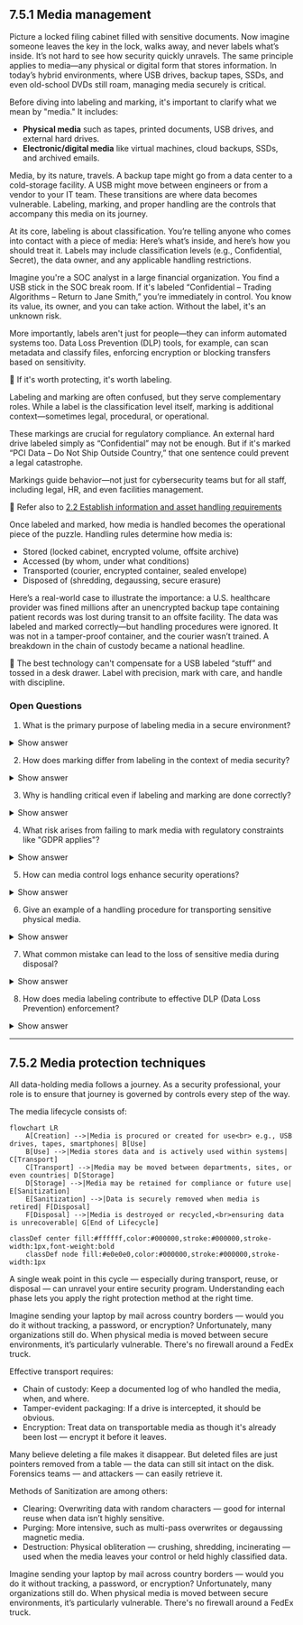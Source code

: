 ## 7.5.1 Media management ##

Picture a locked filing cabinet filled with sensitive documents. Now imagine someone leaves the key in the lock, walks away, and never labels what’s inside. It’s not hard to see how security quickly unravels. The same principle applies to media—any physical or digital form that stores information. In today’s hybrid environments, where USB drives, backup tapes, SSDs, and even old-school DVDs still roam, managing media securely is critical.

Before diving into labeling and marking, it's important to clarify what we mean by "media." It includes:
- **Physical media** such as tapes, printed documents, USB drives, and external hard drives.
- **Electronic/digital media** like virtual machines, cloud backups, SSDs, and archived emails.

Media, by its nature, travels. A backup tape might go from a data center to a cold-storage facility. A USB might move between engineers or from a vendor to your IT team. These transitions are where data becomes vulnerable. Labeling, marking, and proper handling are the controls that accompany this media on its journey.

At its core, labeling is about classification. You’re telling anyone who comes into contact with a piece of media: Here’s what’s inside, and here’s how you should treat it. Labels may include classification levels (e.g., Confidential, Secret), the data owner, and any applicable handling restrictions.

Imagine you're a SOC analyst in a large financial organization. You find a USB stick in the SOC break room. If it's labeled “Confidential – Trading Algorithms – Return to Jane Smith,” you’re immediately in control. You know its value, its owner, and you can take action. Without the label, it's an unknown risk.

More importantly, labels aren't just for people—they can inform automated systems too. Data Loss Prevention (DLP) tools, for example, can scan metadata and classify files, enforcing encryption or blocking transfers based on sensitivity.

:brain: If it's worth protecting, it's worth labeling.

Labeling and marking are often confused, but they serve complementary roles. While a label is the classification level itself, marking is additional context—sometimes legal, procedural, or operational.

These markings are crucial for regulatory compliance. An external hard drive labeled simply as “Confidential” may not be enough. But if it's marked “PCI Data – Do Not Ship Outside Country,” that one sentence could prevent a legal catastrophe.

Markings guide behavior—not just for cybersecurity teams but for all staff, including legal, HR, and even facilities management.

:link: Refer also to [2.2 Establish information and asset handling requirements](https://github.com/lorenzoleonelli/CISSP-Zero-to-Hero/blob/0f4b8e36747e035772f0505595bd3c4edaee9e78/DOMAIN2%3A%20Asset%20Security/2.02%20Establish%20information%20and%20asset%20handling%20requirements.md#22-establish-information-and-asset-handling-requirements)

Once labeled and marked, how media is handled becomes the operational piece of the puzzle. Handling rules determine how media is:
- Stored (locked cabinet, encrypted volume, offsite archive)
- Accessed (by whom, under what conditions)
- Transported (courier, encrypted container, sealed envelope)
- Disposed of (shredding, degaussing, secure erasure)

Here’s a real-world case to illustrate the importance: a U.S. healthcare provider was fined millions after an unencrypted backup tape containing patient records was lost during transit to an offsite facility. The data was labeled and marked correctly—but handling procedures were ignored. It was not in a tamper-proof container, and the courier wasn’t trained. A breakdown in the chain of custody became a national headline.

:necktie: The best technology can't compensate for a USB labeled “stuff” and tossed in a desk drawer. Label with precision, mark with care, and handle with discipline.

### Open Questions ###

1. What is the primary purpose of labeling media in a secure environment?

<details> <summary>Show answer</summary> It helps identify the sensitivity of the data stored and communicates how the media should be protected. </details>

2. How does marking differ from labeling in the context of media security?

<details> <summary>Show answer</summary> Labeling indicates the classification level, while marking provides additional context like retention, legal constraints, or jurisdiction. </details>

3. Why is handling critical even if labeling and marking are done correctly?

<details> <summary>Show answer</summary> Without proper handling, sensitive media—even if labeled and marked—can be lost, stolen, or accessed inappropriately, leading to data breaches. </details>

4. What risk arises from failing to mark media with regulatory constraints like "GDPR applies"?

<details> <summary>Show answer</summary> It may result in non-compliance, legal penalties, and mishandling of data that should be protected under specific laws. </details>

5. How can media control logs enhance security operations?

<details> <summary>Show answer</summary> They track the movement, access, and disposal of media, ensuring accountability and traceability throughout its lifecycle. </details>

6. Give an example of a handling procedure for transporting sensitive physical media.

<details> <summary>Show answer</summary> Using a tamper-proof container with a secure courier service, along with logging and a signed chain of custody. </details>

7. What common mistake can lead to the loss of sensitive media during disposal?

<details> <summary>Show answer</summary> Assuming deletion is sufficient for disposal and failing to securely wipe, degauss, or physically destroy the media. </details>

8. How does media labeling contribute to effective DLP (Data Loss Prevention) enforcement?

<details> <summary>Show answer</summary> Labeled media can be automatically recognized by DLP systems, allowing enforcement of encryption, blocking transfers, or monitoring access. </details>

---

## 7.5.2 Media protection techniques ##

All data-holding media follows a journey. As a security professional, your role is to ensure that journey is governed by controls every step of the way.

The media lifecycle consists of:

```mermaid
flowchart LR
    A[Creation] -->|Media is procured or created for use<br> e.g., USB drives, tapes, smartphones| B[Use]
    B[Use] -->|Media stores data and is actively used within systems| C[Transport]
    C[Transport] -->|Media may be moved between departments, sites, or even countries| D[Storage]
    D[Storage] -->|Media may be retained for compliance or future use| E[Sanitization]
    E[Sanitization] -->|Data is securely removed when media is retired| F[Disposal]
    F[Disposal] -->|Media is destroyed or recycled,<br>ensuring data is unrecoverable| G[End of Lifecycle]

classDef center fill:#ffffff,color:#000000,stroke:#000000,stroke-width:1px,font-weight:bold
    classDef node fill:#e0e0e0,color:#000000,stroke:#000000,stroke-width:1px
```

A single weak point in this cycle — especially during transport, reuse, or disposal — can unravel your entire security program. Understanding each phase lets you apply the right protection method at the right time.

Imagine sending your laptop by mail across country borders — would you do it without tracking, a password, or encryption? Unfortunately, many organizations still do. When physical media is moved between secure environments, it’s particularly vulnerable. There's no firewall around a FedEx truck.

Effective transport requires:
- Chain of custody: Keep a documented log of who handled the media, when, and where.
- Tamper-evident packaging: If a drive is intercepted, it should be obvious.
- Encryption: Treat data on transportable media as though it's already been lost — encrypt it before it leaves.

Many believe deleting a file makes it disappear. But deleted files are just pointers removed from a table — the data can still sit intact on the disk. Forensics teams — and attackers — can easily retrieve it.

Methods of Sanitization are among others:
- Clearing: Overwriting data with random characters — good for internal reuse when data isn’t highly sensitive.
- Purging: More intensive, such as multi-pass overwrites or degaussing magnetic media.
- Destruction: Physical obliteration — crushing, shredding, incinerating — used when the media leaves your control or held highly classified data.



Imagine sending your laptop by mail across country borders — would you do it without tracking, a password, or encryption? Unfortunately, many organizations still do. When physical media is moved between secure environments, it’s particularly vulnerable. There's no firewall around a FedEx truck.


